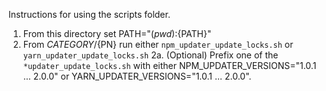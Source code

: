 Instructions for using the scripts folder.

1. From this directory set PATH="$(pwd):${PATH}"
2. From ${CATEGORY}/${PN} run either `npm_updater_update_locks.sh` or `yarn_updater_update_locks.sh`
   2a. (Optional) Prefix one of the `*updater_update_locks.sh` with either NPM_UPDATER_VERSIONS="1.0.1 ... 2.0.0" or YARN_UPDATER_VERSIONS="1.0.1 ... 2.0.0".
